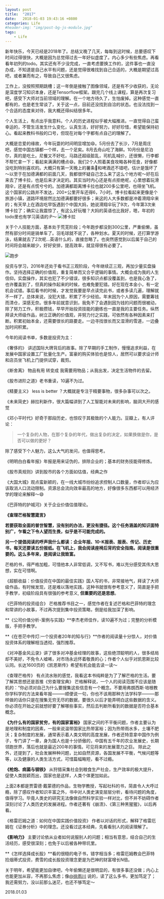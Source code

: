 ```yaml
---
layout: post
title:  "2017"
date:   2018-01-03 19:43:16 +0800
categories: Life
#header-img: "img/post-bg-js-module.jpg"
tags:
    - Life
---
```


新年快乐，今天已经是2018年了。总结又晚了几天，每每到这时候，总要感叹下时间过得很快，大概是因为总觉得过去一年好似虚度了。内心多少有些焦虑。再看看年初列的todo。其实还有不少没完成，一直考虑要换工作的，这件事也一直没办成，不知道是自己水平有问题，还是觉得很难找到自己合适的，大概是期望过高吧，或者兼而有之，导致自己又很焦虑。

工作上，没按照预期跳槽；这一年倒是接触了图像领域，还是有不少收获的，无论是深度学习知识本身，还是Tensorflow框架。跟完几个线上课程，算是再次复习吧，感受下大师对当前领域的理解。在一个地方待久了，生怕废掉。这种感觉一直都有的，也是老生常谈了，关于这一点，目前还没找到自洽的状态。也没法找到一个合适的态度来对待，我大概还得纠结很多年。

个人生活上，有点出乎我意料。个人的历史进程似乎被大幅推进。一直觉得自己蛮幸运的，不管生活发生什么变化，认真生活，好好努力，好好珍惜，希望能保持初心。看起来教科书般的口号，但现在对每个字都有点自己的理解了。

大概是恋爱的缘故，今年玩耍的时间明显增加😄。5月份去了长沙，7月是周庄吧，感觉中国古镇都一个样，去一个足矣。8月去舟山吃了海鲜。10月份是尼泊尔，真的是吃土。尼餐又不好吃，马路还超级脏乱，司机乱喊价，还很懒，行李都不帮忙拿一下；看起来满满的槽点😄。我们2个人照着美食攻略各种觅食，好像都没吃到特别喜欢的。大概只有第一天晚上的薯条🍟和啤酒还不错吧，估计是饿坏了～以至于在加德满都的前面几天，我都很怀疑自己怎么来了这么个地方呢～好在后来去了博卡拉，也是后来才决定的。其实当时内心还是有点拒绝呢，心里想着玩滑翔伞，还是有点慌兮兮的。加德满都距离博卡拉也就200多公里吧，也得坐飞机。这个国家的公路并不发达，200+公里开车还得6，7小时。博卡拉看起来更像是个旅游小镇，道路环境居然比加德满都要好很多；来这的人大多数都是冲着滑翔伞来的；有天早上在酒店吃早饭遇到个中国大妈，她说滑翔伞玩了9次，今年第3次来博卡拉了；确实让我震惊了，有这么好玩喔？大妈的英语也比我好，嗯，年初的todo里也有学习英语的:P～
![博卡拉](https://raw.githubusercontent.com/y521263/y521263.github.io/master/img/article/2017/IMG_5137.JPG)

关于个人技能方面，基本处于荒芜阶段；今年跑步都没到300公里，严重偷懒，虽然有部分时间是骑单车了。羽毛球就不说了，各种划水。夏天的时候，还打算学游泳，结果就去了2次呢...英语什么的，直接忽略了。也突然感觉到以后属于自己的时间将会越来越少，好好安排，提高效率，就显得很有必要了。

![跑步](https://raw.githubusercontent.com/y521263/y521263.github.io/master/img/article/2017/IMG_5700.PNG)

投资与学习，2016年还处于看书正三观阶段，今年继续正三观，再加少量实盘操作。坚持选择正确的价值观，重复简单而又合乎逻辑的事情。大概会成为我的人生信仰。实盘操作，其实也犯了不少错误，很多知识点都没覆盖到，也是我心急了，也许覆盖到了，但真的操作起来的时候，也难免要犯错。好在现在本金小，有一定机会试错。事后看书的时候，才发觉我要是早点读完此书，或者多读几遍，理解就不一样了。总体来说，没犯大错，积累了不少经验。年末因为个人原因，需要筹钱而清仓，深感无奈。很多年前就意识到，我免不了会遇到因为钱的问题而很被动，除了努力工作，积极攒钱，早早开始投资技能的磨练也一直是我的主要任务。纵然拜读大师级作品，树立正确的价值观，并努力付之实践，可依然有各种因素来打断。积累初始本金，还需要很长的路要走。一边寻找很长而又湿滑的雪道，一边叠加时间积累。

今年的阅读书单，多数是投资为主：

《奢侈的》 讲述国际大牌背后的故事。除了早期的手工制作，慢慢追求利益，在发展中国家设置工厂批量化生产。富豪的购买体验也是惊人，居然可以要求设计师和店员坐飞机上门提供试穿，裁剪。

《断舍离》 物品有用 转变成 我需要用物品；从我出发，决定生活物件的去留。

《股市进阶之道》老书重读，10遍不为过。

《精要主义》 less is better ？大概就是专注于精要事物，很多杂事可以次之。

《未来简史》赫拉利新作，很大篇幅讲到了人工智能对未来的影响，脑洞大开的感觉

《邓小平时代》好奇于那段历史，也惊叹于其极致的个人能力。豆瓣上，有人评论：
> 一个复杂的人物，在那个复杂的年代，做出复杂的决定，如果换做是你，是否可以做的更好？

除了感受下个人魅力，这么大气的发问，也值得思考。

《明明白白看年报》年报是用来证伪的，排除企业的；基本的财务技能得修炼。

《股市真规则》讲到股市的各个方面如估值，经典之作

《大国大城》观点蛮新颖的，在一线大城市纷纷追求控制人口数量，作者却认为应该取消人口流动限制。资源总会流向效率最高的地方，好像很多东西都可以用经济学的理论来解释～😄

《巴菲特的护城河》关于企业价值估值理论。

**《查理芒格智慧箴言》**

**若要获取全面的普世智慧，没有别的办法，更没有捷径。这个任务涵盖的知识面特别广，乍看之下令人望而生畏，似乎是不可能完成的。**

**另一个提倡阅读的呼声我什么都读：企业年报、10-K报表、报表、传记、历史书，每天还要读五份报纸。在飞机上，我会阅读座椅后背的安全指南。阅读是很重要的。这么多年来，是阅读让我致富。**

芒格的书，得严格加粗，可惜他本人非常低调，又不写书，难以充分感受其伟大思想，实在可惜啊。

《超额收益：价值投资在中国的最佳实践》国人写的书，非常接地气，拜读了大师级作品，有时候发现，还是难以落地实践，这种书就很有参考意义了，简直是手把手教学，初级阶段具有很强的参考意义, **但重要的还是思想**。

《巴菲特的投资组合》
芒格推荐书目之一，感觉作者在复述芒格和巴菲特的理念和常讲的小故事，不过再次提到集中投资策略，倒是给我加深了影响。

**《公司价值分析-案例与实践》**李杰老师佳作，读10遍不为过；完整的分析模版，手把手教学。

**《在苍茫中传灯:一个投资者20年的知与行》**作者的阅读量十分惊人，对价值投资体系的理解相当透彻，强烈推荐。

《对冲基金风云录》讲了很多对冲基金经理的故事，这些绝顶聪明的人，很多结局却不美好，不免令人嘘唏，对市场永远怀着敬畏的心；作者个人似乎对凯恩斯比较认同。长达1600页的《凯恩斯传》希望有机会能去读一读～

《查理芒格传》
有点流水账的感觉，我看这本书纯粹是为了了解芒格的生活。要了解其思想还是首推《穷查理宝典》
芒格解释说，一个人的阅读范围不应该是随机的：“你必须对自己为什么要搜集这些信息有一个概念。不要用弗朗西斯·培根教你学科学的方法来看年报———顺便说一句，你也不该用那种方法学科学———那样做的话你只是在搜集无穷无尽的数据，要很久以后才能弄明白这些数据的含义。你必须在开始之前就想好要了解哪些事实，然后去判断所看到的数据是否符合基本概念。

**《为什么有的国家贫穷，有的国家富裕》**
国家之间的不平衡问题，作者主要认为是地理和制度的因素，一般来说温带国家比热带富裕；因为热带雨水多，土壤不肥沃；复杂制度的发展，通常表示着人类文明的高度发展，作者还特意拿中国作为例子，专门讲了一章，身为国人也是十分骄傲的，中国有五千年的农业发展史，长期领跑世界，落后也就是最近200年的事情。可见将来的发展潜力之巨。
除此之外，还提到了，社会发展种种问题，比如自然资源，各国发展不平衡，气候问题等等，以及健康的人类生活方式，可惜篇幅略短，看不过瘾。

**《枪炮、病菌与钢铁》**
从狩猎采集社会到粮食生产社会，生产效率的极大提升，促使人类脱颖而出，国家也是这样，人类个体更加如此。

上面2本都是贾雷德·戴蒙德的作品，生物学教授，写起社科的书，简直令人大呼过瘾，除了感叹作者知识丰富之外，书中对人类史演变层层分析，看待问题的角度，值得学习。毕竟人类史的研究无法像做自然科学实验一样对比，但不并不妨碍作者深刻讨论了人类历史的发展进程。作者还著有《崩溃》、《第三种黑猩猩》，以后再看。

《格雷厄姆之道：如何在中国实践价值投资》
作者以对话的形式，解释了格雷厄姆在《证券分析》中的理念。还没看过这本经典，先看看别人的阅读理解了。

**《影响力》**
主要讨论依从业者如何说服别人的问题；相当有意思，结合自己的生活经历，感受很深刻；也免于以后被各种带坑里。

**《怎样选择成长股》**看的很糙的电子书，错字相当多；格雷厄姆教会巴菲特捡烟蒂式投资，费雪的成长股投资理念更是为巴神的财富增长N倍。


关于明年，希望能更加自律吧，今年偷懒还是很明显的，有很多事还没做；内心上也能更加从容，不再那么焦虑；像[@徐雨川](https://xueqiu.com/u/4406367320) 说的，读了这么多书，更加笃定了；我还需努力，没以前那么迷茫，也还不够笃定～

2018.01.03


